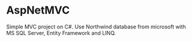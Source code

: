 # AspNetMVC
Simple MVC project on C#. 
Use Northwind database from microsoft with MS SQL Server, Entity Framework and LINQ.
